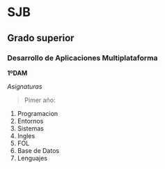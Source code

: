 # SJB

## Grado superior

### Desarrollo de Aplicaciones Multiplataforma

**1ºDAM**

*Asignaturas*

>Pimer año:

1. Programacion
2. Entornos
3. Sistemas
4. Ingles
5. FOL
6. Base de Datos
7. Lenguajes